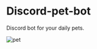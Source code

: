 # Discord-pet-bot

Discord bot for your daily pets.

![pet](https://user-images.githubusercontent.com/48166553/138744373-40715f8a-48da-488b-b8b0-f22f58f5eb63.gif)
